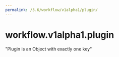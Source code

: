 ```yaml
---
permalink: /3.6/workflow/v1alpha1/plugin/
---
```


# workflow.v1alpha1.plugin

"Plugin is an Object with exactly one key"